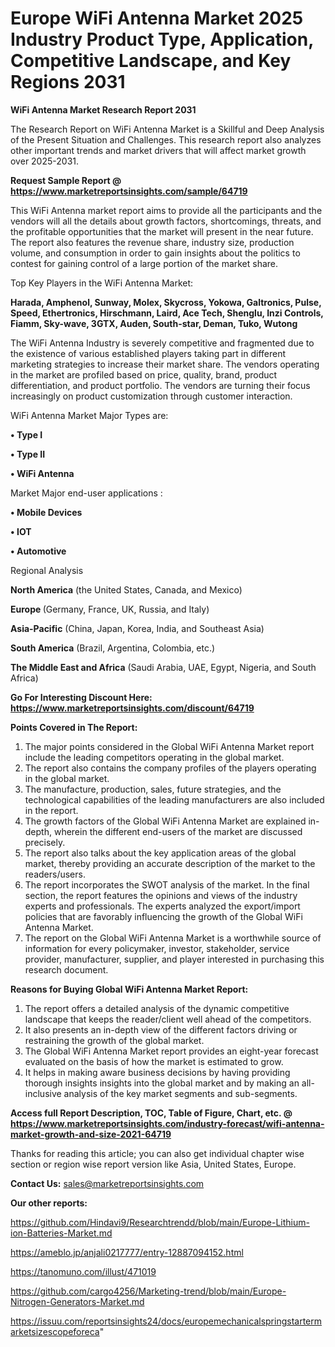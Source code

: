 # Europe WiFi Antenna Market 2025 Industry Product Type, Application, Competitive Landscape, and Key Regions 2031

<strong>WiFi Antenna Market Research Report 2031</strong>

The Research Report on WiFi Antenna Market is a Skillful and Deep Analysis of the Present Situation and Challenges. This research report also analyzes other important trends and market drivers that will affect market growth over 2025-2031.

<strong>Request Sample Report @ <a href=https://www.marketreportsinsights.com/sample/64719>https://www.marketreportsinsights.com/sample/64719</a></strong>

This WiFi Antenna market report aims to provide all the participants and the vendors will all the details about growth factors, shortcomings, threats, and the profitable opportunities that the market will present in the near future. The report also features the revenue share, industry size, production volume, and consumption in order to gain insights about the politics to contest for gaining control of a large portion of the market share.

Top Key Players in the WiFi Antenna Market:

<strong>Harada, Amphenol, Sunway, Molex, Skycross, Yokowa, Galtronics, Pulse, Speed, Ethertronics, Hirschmann, Laird, Ace Tech, Shenglu, Inzi Controls, Fiamm, Sky-wave, 3GTX, Auden, South-star, Deman, Tuko, Wutong</strong>

The WiFi Antenna Industry is severely competitive and fragmented due to the existence of various established players taking part in different marketing strategies to increase their market share. The vendors operating in the market are profiled based on price, quality, brand, product differentiation, and product portfolio. The vendors are turning their focus increasingly on product customization through customer interaction.

WiFi Antenna Market Major Types are:

<strong>• Type I

• Type II

• WiFi Antenna</strong>

Market Major end-user applications :

<strong>• Mobile Devices

• IOT

• Automotive</strong>

Regional Analysis

</u><strong><b>North America</b></strong> (the United States, Canada, and Mexico)

<strong><b>Europe </b></strong>(Germany, France, UK, Russia, and Italy)

<strong><b>Asia-Pacific</b></strong> (China, Japan, Korea, India, and Southeast Asia)

<strong><b>South America</b></strong> (Brazil, Argentina, Colombia, etc.)

<strong><b>The Middle East and Africa</b></strong> (Saudi Arabia, UAE, Egypt, Nigeria, and South Africa)

<strong>Go For Interesting Discount Here: <a href=https://www.marketreportsinsights.com/discount/64719>https://www.marketreportsinsights.com/discount/64719</a></strong>

<strong>Points Covered in The Report:</strong>
<ol>
  <li>The major points considered in the Global WiFi Antenna Market report include the leading competitors operating in the global market.</li>
  <li>The report also contains the company profiles of the players operating in the global market.</li>
  <li>The manufacture, production, sales, future strategies, and the technological capabilities of the leading manufacturers are also included in the report.</li>
  <li>The growth factors of the Global WiFi Antenna Market are explained in-depth, wherein the different end-users of the market are discussed precisely.</li>
  <li>The report also talks about the key application areas of the global market, thereby providing an accurate description of the market to the readers/users.</li>
  <li>The report incorporates the SWOT analysis of the market. In the final section, the report features the opinions and views of the industry experts and professionals. The experts analyzed the export/import policies that are favorably influencing the growth of the Global WiFi Antenna Market.</li>
  <li>The report on the Global WiFi Antenna Market is a worthwhile source of information for every policymaker, investor, stakeholder, service provider, manufacturer, supplier, and player interested in purchasing this research document.</li>
</ol>
<strong>Reasons for Buying Global WiFi Antenna Market Report:</strong>

<ol>
  <li>The report offers a detailed analysis of the dynamic competitive landscape that keeps the reader/client well ahead of the competitors.</li>
  <li>It also presents an in-depth view of the different factors driving or restraining the growth of the global market.</li>
  <li>The Global WiFi Antenna Market report provides an eight-year forecast evaluated on the basis of how the market is estimated to grow.</li>
  <li>It helps in making aware business decisions by having providing thorough insights insights into the global market and by making an all-inclusive analysis of the key market segments and sub-segments.</li>
</ol>
<strong>Access full Report Description, TOC, Table of Figure, Chart, etc. @ <a href=https://www.marketreportsinsights.com/industry-forecast/wifi-antenna-market-growth-and-size-2021-64719>https://www.marketreportsinsights.com/industry-forecast/wifi-antenna-market-growth-and-size-2021-64719</a></strong>


Thanks for reading this article; you can also get individual chapter wise section or region wise report version like Asia, United States, Europe.

<strong>Contact Us:</strong>
sales@marketreportsinsights.com

<strong>Our other reports:</strong>

<a href=https://github.com/Hindavi9/Researchtrendd/blob/main/Europe-Lithium-ion-Batteries-Market.md>https://github.com/Hindavi9/Researchtrendd/blob/main/Europe-Lithium-ion-Batteries-Market.md</a>

<a href=https://ameblo.jp/anjali0217777/entry-12887094152.html>https://ameblo.jp/anjali0217777/entry-12887094152.html</a>

<a href=https://tanomuno.com/illust/471019>https://tanomuno.com/illust/471019</a>

<a href=https://github.com/cargo4256/Marketing-trend/blob/main/Europe-Nitrogen-Generators-Market.md>https://github.com/cargo4256/Marketing-trend/blob/main/Europe-Nitrogen-Generators-Market.md</a>

<a href=https://issuu.com/reportsinsights24/docs/europemechanicalspringstartermarketsizescopeforeca>https://issuu.com/reportsinsights24/docs/europemechanicalspringstartermarketsizescopeforeca</a>"
